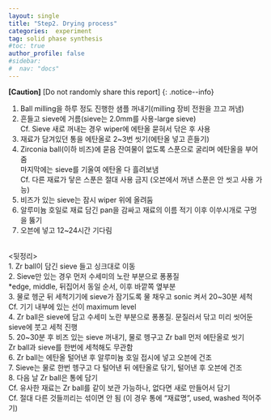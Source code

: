 ```yaml
---
layout: single
title: "Step2. Drying process"
categories:  experiment
tag: solid phase synthesis
#toc: true
author_profile: false
#sidebar:
#  nav: "docs"
---
```


**[Caution]** [Do not randomly share this report]
{: .notice--info}

1. Ball milling을 하루 정도 진행한 샘플 꺼내기(milling 장비 전원을 끄고 꺼냄)<br>
2. 흔들고 sieve에 거름(sieve는 2.0mm를 사용-large sieve)<br>
 Cf. Sieve 새로 꺼내는 경우 wiper에 에탄올 묻혀서 닦은 후 사용<br>
3. 재료가 담겨있던 통을 에탄올로 2~3번 씻기(에탄올 넣고 흔들기)<br>
4. Zirconia ball(이하 비즈)에 묻음 잔여물이 없도록 스푼으로 굴리며 에탄올을 부어줌<br>
   마지막에는 sieve를 기울여 에탄올 다 흘려보냄<br>
 Cf. 다른 재료가 닿은 스푼은 절대 사용 금지 (오븐에서 꺼낸 스푼은 안 씻고 사용 가능)<br>
5. 비즈가 있는 sieve는 잠시 wiper 위에 올려둠<br>
6. 알루미늄 호일로 재료 담긴 pan을 감싸고 재료의 이름 적기 이후 이쑤시개로 구멍을 뚫기<br>
7. 오븐에 넣고 12~24시간 기다림<br>
<br>
<뒷정리><br>
1. Zr ball이 담긴 sieve 들고 싱크대로 이동<br>
2. Sieve만 있는 경우 먼저 수세미의 노란 부분으로 퐁퐁질<br>
 *edge, middle, 뒤집어서 동일 순서, 이후 바깥쪽 옆부분<br>
3. 물로 헹군 뒤 세척기기에 sieve가 잠기도록 물 채우고 sonic 켜서 20~30분 세척<br>
 Cf. 기기 내부에 있는 선이 maximum level<br>
4. Zr ball은 sieve에 담고 수세미 노란 부분으로 퐁퐁질. 문질러서 닦고 미리 씻어둔 sieve에 붓고 세척 진행<br>
5. 20~30분 후 비즈 있는 sieve 꺼내기, 물로 헹구고 Zr ball 먼저 에탄올로 씻기<br>
   Zr ball과 sieve를 한번에 세척해도 무관함<br>
6. Zr ball는 에탄올 털어낸 후 알루미늄 호일 접시에 넣고 오븐에 건조<br>
7. Sieve는 물로 한번 헹구고 다 털어낸 뒤 에탄올로 닦기, 털어낸 후 오븐에 건조<br>
8. 다음 날 Zr ball은 통에 담기<br>
 Cf. 유사한 재료는 Zr ball를 같이 보관 가능하나, 없다면 새로 만들어서 담기<br>
 Cf. 절대 다른 것들끼리는 섞이면 안 됨 (이 경우 통에 “재료명”, used, washed 적어주기)
